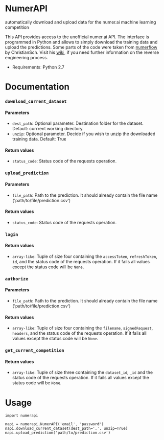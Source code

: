 # NumerAPI
automatically download and upload data for the numer.ai machine learning competition

This API provides access to the unofficial numer.ai API. The interface is programmed in Python and allows to simply download the training data and upload the predictions. Some parts of the code were taken from [numerflow](https://github.com/ChristianSch/numerflow) by ChristianSch. Visit his [wiki](https://github.com/ChristianSch/numerflow/wiki/API-Reverse-Engineering), if you need further information on the reverse engineering process.

* Requirements: Python 2.7

# Documentation
### `download_current_dataset`
#### Parameters
* `dest_path`: Optional parameter. Destination folder for the dataset. Default: currrent working directory.
* `unzip`: Optional parameter. Decide if you wish to unzip the downloaded training data. Default: True

#### Return values
* `status_code`: Status code of the requests operation.

### `upload_prediction`
#### Parameters
* `file_path`: Path to the prediction. It should already contain the file name ('path/to/file/prediction.csv')

#### Return values
* `status_code`: Status code of the requests operation.

### `login`
#### Return values
* `array-like`: Tuple of size four containing the `accessToken`, `refreshToken`, `id`, and the status code of the requests operation. If it fails all values except the status code will be `None`.

### `authorize`
#### Parameters
* `file_path`: Path to the prediction. It should already contain the file name ('path/to/file/prediction.csv')

#### Return values
* `array-like`: Tuple of size four containing the `filename`, `signedRequest`, `headers`, and the status code of the requests operation. If it fails all values except the status code will be `None`.

### `get_current_competition`
#### Return values
* `array-like`: Tuple of size three containing the `dataset_id`, `_id` and the status code of the requests operation. If it fails all values except the status code will be `None`.

# Usage
```
import numerapi

napi = numerapi.NumerAPI('email', 'password')
napi.download_current_dataset(dest_path='.', unzip=True)
napi.upload_prediction('path/to/prediction.csv')
```
